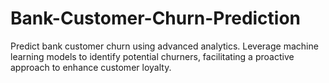 # Bank-Customer-Churn-Prediction
Predict bank customer churn using advanced analytics. Leverage machine learning models to identify potential churners, facilitating a proactive approach to enhance customer loyalty.
